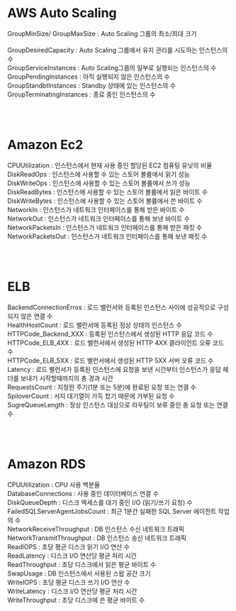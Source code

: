 # AWS Auto Scaling
GroupMinSize/ GroupMaxSize : Auto Scaling 그룹의 최소/최대 크기<br><br>
GroupDesiredCapacity : Auto Scaling 그룹에서 유지 관리를 시도하는 인스턴스의 수   
GroupServiceInstances : Auto Scaling그룹의 일부로 실행되는 인스턴스의 수   
GroupPendingInstances : 아직 실행되지 않은 인스턴스의 수   
GroupStandbtInstances : Standby 상태에 있는 인스턴스의 수   
GroupTerminatingInstances : 종료 중인 인스턴스의 수   

<br><br>

# Amazon Ec2
CPUUtilization : 인스턴스에서 현재 사용 중인 할당된 EC2 컴퓨팅 유닛의 비율   
DiskReadOps : 인스턴스에 사용할 수 있는 스토어 볼륨에서 읽기 성능   
DiskWriteOps : 인스턴스에 사용할 수 있는 스토어 볼륨에서 쓰가 성능   
DiskReadBytes : 인스턴스에 사용할 수 있는 스토어 볼륨에서 읽은 바이트 수   
DiskWriteBytes : 인스턴스에 사용할 수 있는 스토어 볼륨에서 쓴 바이트 수   
NetworkIn : 인스턴스가 네트워크 인터페이스를 통해 받은 바이트 수   
NetworkOut : 인스턴스가 네트워크 인터페이스를 통해 보낸 바이트 수   
NetworkPacketsIn : 인스턴스가 네트워크 인터페이스를 통해 받은 패킷 수   
NetworkPacketsOut : 인스턴스가 네트워크 인터페이스를 통해 보낸 패킷 수   

<br><br>

# ELB
BackendConnectionErros : 로드 밸런서와 등록된 인스턴스 사이에 성공적으로 구성되지 않은 연결 수   
HealthHostCount : 로드 밸런서에 등록된 정상 상태의 인스턴스 수   
HTTPCode_Backend_XXX : 등록된 인스턴스에서 생성된 HTTP 응답 코드 수   
HTTPCode_ELB_4XX : 로드 밸런서에서 생성된 HTTP 4XX 클라이언트 오류 코드 수   
HTTPCode_ELB_5XX : 로드 밸런서에서 생성된 HTTP 5XX 서버 오류 코드 수   
Latency : 로드 밸런서가 등록된 인스턴스에 요청을 보낸 시간부터 인스턴스가 응답 헤더를 보내기 시작할때까지의 총 경과 시간   
RequestsCount : 지정한 주기(1분 또는 5분)에 완료된 요청 또는 연결 수   
SpiloverCount : 서지 대기열이 가득 찼기 때문에 거부된 요청 수   
SugreQueueLength : 정상 인스턴스 대상으로 라우팅이 보류 중인 총 요청 또는 연결 수   

<br><br>

# Amazon RDS
CPUUtilization : CPU 사용 백분율   
DatabaseConnections : 사용 중인 데이터베이스 연결 수   
DiskQueueDepth : 디스크 엑세스를 대기 중인 I/O (읽기/쓰기 요청) 수   
FailedSQLServerAgentJobsCount : 최근 1분간 실패한 SQL Server 에이전트 작업의 수   
NetworkReceiveThroughput : DB 인스턴스 수신 네트워크 트래픽   
NetworkTransmitThroughput : DB 인스턴스 송신 네트워크 트래픽   
ReadIOPS : 초당 평균 디스크 읽기 I/O 연산 수   
ReadLatency : 디스크 I/O 연산당 평균 처리 시간   
ReadThroughput : 초당 디스크에서 읽은 평균 바이트 수   
SwapUsage : DB 인스턴스에서 사용된 스왑 공간 크기   
WriteIOPS : 초당 평균 디스크 쓰기 I/O 연산 수   
WriteLatency : 디스크 I/O 연산당 평균 처리 시간   
WriteThroughput : 초당 디스크에 쓴 평균 바이트 수   
